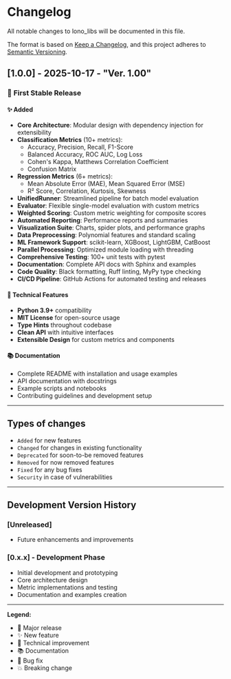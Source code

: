 # Changelog

All notable changes to lono_libs will be documented in this file.

The format is based on [Keep a Changelog](https://keepachangelog.com/en/1.0.0/),
and this project adheres to [Semantic Versioning](https://semver.org/spec/v2.0.0.html).

## [1.0.0] - 2025-10-17 - "Ver. 1.00"

### 🎉 **First Stable Release**

#### ✨ Added
- **Core Architecture**: Modular design with dependency injection for extensibility
- **Classification Metrics** (10+ metrics):
  - Accuracy, Precision, Recall, F1-Score
  - Balanced Accuracy, ROC AUC, Log Loss
  - Cohen's Kappa, Matthews Correlation Coefficient
  - Confusion Matrix
- **Regression Metrics** (6+ metrics):
  - Mean Absolute Error (MAE), Mean Squared Error (MSE)
  - R² Score, Correlation, Kurtosis, Skewness
- **UnifiedRunner**: Streamlined pipeline for batch model evaluation
- **Evaluator**: Flexible single-model evaluation with custom metrics
- **Weighted Scoring**: Custom metric weighting for composite scores
- **Automated Reporting**: Performance reports and summaries
- **Visualization Suite**: Charts, spider plots, and performance graphs
- **Data Preprocessing**: Polynomial features and standard scaling
- **ML Framework Support**: scikit-learn, XGBoost, LightGBM, CatBoost
- **Parallel Processing**: Optimized module loading with threading
- **Comprehensive Testing**: 100+ unit tests with pytest
- **Documentation**: Complete API docs with Sphinx and examples
- **Code Quality**: Black formatting, Ruff linting, MyPy type checking
- **CI/CD Pipeline**: GitHub Actions for automated testing and releases

#### 🔧 Technical Features
- **Python 3.9+** compatibility
- **MIT License** for open-source usage
- **Type Hints** throughout codebase
- **Clean API** with intuitive interfaces
- **Extensible Design** for custom metrics and components

#### 📚 Documentation
- Complete README with installation and usage examples
- API documentation with docstrings
- Example scripts and notebooks
- Contributing guidelines and development setup

---

## Types of changes
- `Added` for new features
- `Changed` for changes in existing functionality
- `Deprecated` for soon-to-be removed features
- `Removed` for now removed features
- `Fixed` for any bug fixes
- `Security` in case of vulnerabilities

---

## Development Version History

### [Unreleased]
- Future enhancements and improvements

### [0.x.x] - Development Phase
- Initial development and prototyping
- Core architecture design
- Metric implementations and testing
- Documentation and examples creation

---

**Legend:**
- 🎉 Major release
- ✨ New feature
- 🔧 Technical improvement
- 📚 Documentation
- 🐛 Bug fix
- 💥 Breaking change